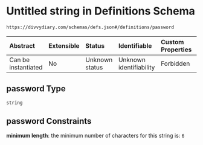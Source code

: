 # Untitled string in Definitions Schema

```txt
https://divvydiary.com/schemas/defs.json#/definitions/password
```

| Abstract            | Extensible | Status         | Identifiable            | Custom Properties | Additional Properties | Access Restrictions | Defined In                                                     |
| :------------------ | :--------- | :------------- | :---------------------- | :---------------- | :-------------------- | :------------------ | :------------------------------------------------------------- |
| Can be instantiated | No         | Unknown status | Unknown identifiability | Forbidden         | Allowed               | none                | [defs.json\*](../src/schemas/defs.json "open original schema") |

## password Type

`string`

## password Constraints

**minimum length**: the minimum number of characters for this string is: `6`

